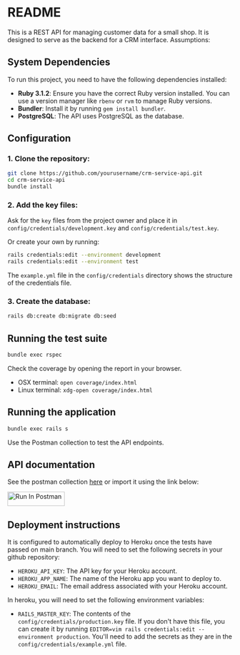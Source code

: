 # README

This is a REST API for managing customer data for a small shop. It is designed to serve as the backend for a CRM interface.
Assumptions:


## System Dependencies

To run this project, you need to have the following dependencies installed:

- **Ruby 3.1.2**: Ensure you have the correct Ruby version installed. You can use a version manager like `rbenv` or `rvm` to manage Ruby versions.
- **Bundler**: Install it by running `gem install bundler`.
- **PostgreSQL**: The API uses PostgreSQL as the database.

## Configuration

### 1. Clone the repository:
```bash
git clone https://github.com/yourusername/crm-service-api.git
cd crm-service-api
bundle install
```

### 2. Add the key files:
Ask for the `key` files from the project owner and place it in `config/credentials/development.key` and `config/credentials/test.key`.

Or create your own by running:
```bash
rails credentials:edit --environment development
rails credentials:edit --environment test
```
The `example.yml` file in the `config/credentials` directory shows the structure of the credentials file.

### 3. Create the database:
```bash
rails db:create db:migrate db:seed
```

## Running the test suite
```bash
bundle exec rspec
```

Check the coverage by opening the report in your browser.
- OSX terminal: `open coverage/index.html`
- Linux terminal: `xdg-open coverage/index.html`


## Running the application
```bash
bundle exec rails s
```
Use the Postman collection to test the API endpoints.

## API documentation

See the postman collection [here](https://api.postman.com/collections/412117-b55f8a7e-7325-49b0-8fc3-1a8f48925ae2?access_key=PMAT-01J5NTX560CVA1X0CCF949FMB5) or import it using the link below:

[<img src="https://run.pstmn.io/button.svg" alt="Run In Postman" style="width: 128px; height: 32px;">](https://app.getpostman.com/run-collection/412117-b55f8a7e-7325-49b0-8fc3-1a8f48925ae2?action=collection%2Ffork&source=rip_markdown&collection-url=entityId%3D412117-b55f8a7e-7325-49b0-8fc3-1a8f48925ae2%26entityType%3Dcollection%26workspaceId%3Dd5483b05-db6a-4820-bd11-a8b4e172f989)


## Deployment instructions
It is configured to automatically deploy to Heroku once the tests have passed on main branch. You will need to set the following secrets in your github repository:
- `HEROKU_API_KEY`: The API key for your Heroku account.
- `HEROKU_APP_NAME`: The name of the Heroku app you want to deploy to.
- `HEROKU_EMAIL`: The email address associated with your Heroku account.

In heroku, you will need to set the following environment variables:
- `RAILS_MASTER_KEY`: The contents of the `config/credentials/production.key` file. If you don't have this file, you can create it by running `EDITOR=vim rails credentials:edit --environment production`. You'll need to add the secrets as they are in the `config/credentials/example.yml` file.